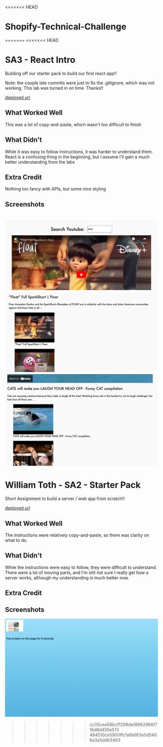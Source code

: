 <<<<<<< HEAD
# Shopify-Technical-Challenge
=======
<<<<<<< HEAD
# SA3 - React Intro

Building off our starter pack to build our first react app!!

Note: the couple late commits were just to fix the .gitignore, which was not working. This lab was turned in on time. Thanks!!

[deployed url](https://angry-shannon-67e8cc.netlify.app/)

## What Worked Well

This was a lot of copy-and-paste, which wasn't too difficult to finish

## What Didn't

While it was easy to follow instructions, it was harder to understand them. React is a confusing thing in the beginning, but I assume I'll gain a much better understanding from the labs

## Extra Credit

Nothing too fancy with APIs, but some nice styling

## Screenshots
![](screenshots/3.png)
![](screenshots/2.png)
![](screenshots/1.png)
=======
# William Toth - SA2 - Starter Pack

Short Assignment to build a server / web app from scratch!!

[deployed url](https://confident-davinci-91dfdf.netlify.app/)

## What Worked Well

The instructions were relatively copy-and-paste, so there was clarity on what to do.

## What Didn't

While the instructions were easy to follow, they were difficult to understand. There were a lot of moving parts, and I'm still not sure I really get how a server works, although my understanding is much better now.

## Extra Credit

## Screenshots

![](example.png)
>>>>>>> cc05cea58bcf1298de18662966f716d8d455e513
>>>>>>> 484510ce5900ffc1afb683e0d5406a3a5ddb5463
